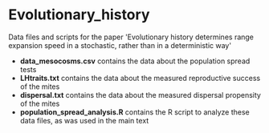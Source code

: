 # Evolutionary_history

Data files and scripts for the paper 'Evolutionary history determines range expansion speed in a stochastic, rather than in a deterministic way'
* **data_mesocosms.csv** contains the data about the population spread tests
* **LHtraits.txt** contains the data about the measured reproductive success of the mites
* **dispersal.txt** contains the data about the measured dispersal propensity of the mites
* **population_spread_analysis.R** contains the R script to analyze these data files, as was used in the main text
